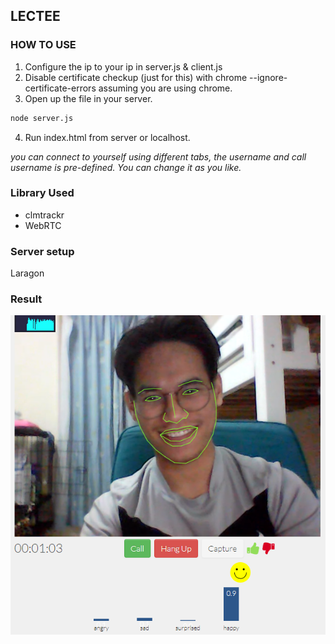 ## LECTEE ##

### HOW TO USE ##

1. Configure the ip to your ip in server.js & client.js
2. Disable certificate checkup (just for this) with chrome --ignore-certificate-errors assuming you are using chrome.
3. Open up the file in your server.
```bash
node server.js
```
4. Run index.html from server or localhost.

*you can connect to yourself using different tabs, the username and call username is pre-defined. You can change it as you like.*

### Library Used ###

* clmtrackr
* WebRTC

### Server setup ###

Laragon

### Result ###
![](https://github.com/ammarsyatbi/Lectee-3daysOfCode-Hackhaton/blob/master/screenshot/lecteess.PNG)
